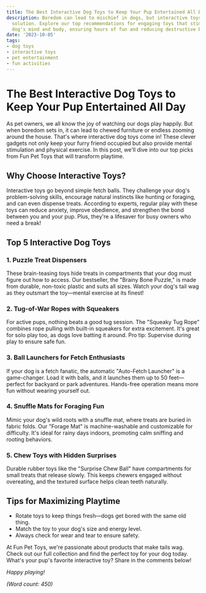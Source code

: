 ```yaml
---
title: The Best Interactive Dog Toys to Keep Your Pup Entertained All Day
description: Boredom can lead to mischief in dogs, but interactive toys are the perfect
  solution. Explore our top recommendations for engaging toys that stimulate your
  dog's mind and body, ensuring hours of fun and reducing destructive behavior.
date: '2023-10-05'
tags:
- dog toys
- interactive toys
- pet entertainment
- fun activities
---
```


# The Best Interactive Dog Toys to Keep Your Pup Entertained All Day

As pet owners, we all know the joy of watching our dogs play happily. But when boredom sets in, it can lead to chewed furniture or endless zooming around the house. That's where interactive dog toys come in! These clever gadgets not only keep your furry friend occupied but also provide mental stimulation and physical exercise. In this post, we'll dive into our top picks from Fun Pet Toys that will transform playtime.

## Why Choose Interactive Toys?

Interactive toys go beyond simple fetch balls. They challenge your dog's problem-solving skills, encourage natural instincts like hunting or foraging, and can even dispense treats. According to experts, regular play with these toys can reduce anxiety, improve obedience, and strengthen the bond between you and your pup. Plus, they're a lifesaver for busy owners who need a break!

## Top 5 Interactive Dog Toys

### 1. Puzzle Treat Dispensers
These brain-teasing toys hide treats in compartments that your dog must figure out how to access. Our bestseller, the "Brainy Bone Puzzle," is made from durable, non-toxic plastic and suits all sizes. Watch your dog's tail wag as they outsmart the toy—mental exercise at its finest!

### 2. Tug-of-War Ropes with Squeakers
For active pups, nothing beats a good tug session. The "Squeaky Tug Rope" combines rope pulling with built-in squeakers for extra excitement. It's great for solo play too, as dogs love batting it around. Pro tip: Supervise during play to ensure safe fun.

### 3. Ball Launchers for Fetch Enthusiasts
If your dog is a fetch fanatic, the automatic "Auto-Fetch Launcher" is a game-changer. Load it with balls, and it launches them up to 50 feet—perfect for backyard or park adventures. Hands-free operation means more fun without wearing yourself out.

### 4. Snuffle Mats for Foraging Fun
Mimic your dog's wild roots with a snuffle mat, where treats are buried in fabric folds. Our "Forage Mat" is machine-washable and customizable for difficulty. It's ideal for rainy days indoors, promoting calm sniffing and rooting behaviors.

### 5. Chew Toys with Hidden Surprises
Durable rubber toys like the "Surprise Chew Ball" have compartments for small treats that release slowly. This keeps chewers engaged without overeating, and the textured surface helps clean teeth naturally.

## Tips for Maximizing Playtime

- Rotate toys to keep things fresh—dogs get bored with the same old thing.
- Match the toy to your dog's size and energy level.
- Always check for wear and tear to ensure safety.

At Fun Pet Toys, we're passionate about products that make tails wag. Check out our full collection and find the perfect toy for your dog today. What's your pup's favorite interactive toy? Share in the comments below!

*Happy playing!*

*(Word count: 450)*
